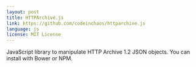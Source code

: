 ```yaml
---
layout: post
title: HTTPArchive.js
link: https://github.com/codeinchaos/httparchive.js
language: js
license: MIT License
---
```


JavaScript library to manipulate HTTP Archive 1.2 JSON objects. You can install with Bower or NPM.
